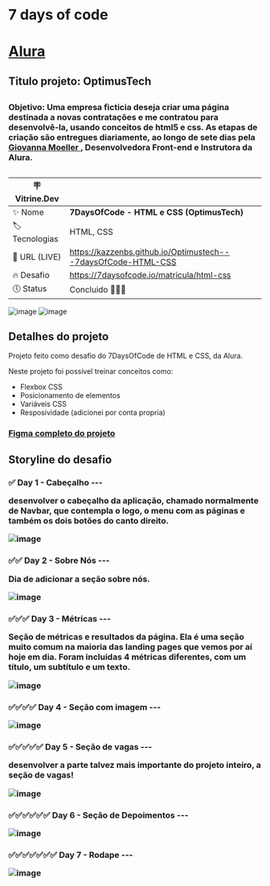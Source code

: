 
<h1> 7 days of code  <h1> <a href="https://www.alura.com.br">Alura</a>

<h2> Titulo projeto: OptimusTech <h2>

<h3>Objetivo: Uma empresa ficticia deseja criar uma página destinada a novas contratações e me contratou para desenvolvê-la, usando conceitos de html5 e css. As etapas de criação são entregues diariamente, ao longo de sete dias pela <a href="https://github.com/giovannamoeller">Giovanna Moeller
</a>, Desenvolvedora Front-end e Instrutora da Alura.

## 
| :placard: Vitrine.Dev |     |
| -------------  | --- |
| :sparkles: Nome        | **7DaysOfCode - HTML e CSS (OptimusTech)**
| :label: Tecnologias | HTML, CSS
| :rocket: URL (LIVE)   | https://kazzenbs.github.io/Optimustech---7daysOfCode-HTML-CSS
| :fire: Desafio     | https://7daysofcode.io/matricula/html-css
| 🕔 Status     | Concluido 🎉🎉🎉

![image](https://github.com/KazzenBS/Optimustech---7daysOfCode-HTML-CSS/assets/150951409/cdf6aeef-ce59-4076-ba84-ce24f36c285f) ![image](https://github.com/KazzenBS/Optimustech---7daysOfCode-HTML-CSS/assets/150951409/385912b5-4554-47fa-a52a-4be026e21c8b)



## Detalhes do projeto

Projeto feito como desafio do 7DaysOfCode de HTML e CSS, da Alura.

Neste projeto foi possível treinar conceitos como:

- Flexbox CSS
- Posicionamento de elementos
- Variáveis CSS
- Resposividade (adicionei por conta propria)

<h3><a href="https://www.figma.com/file/mm3MLozvUDGhDRTxSLlGL5/7daysOfCode-HTML-CSS?node-id=0%3A1&mode=dev">Figma completo do projeto</a>

## Storyline do desafio

<h3>✅ Day 1 - Cabeçalho ---
<p>desenvolver o cabeçalho da aplicação, chamado normalmente de Navbar, que contempla o logo, o menu com as páginas e também os dois botões do canto direito.

![image](https://github.com/KazzenBS/Optimustech---7daysOfCode-HTML-CSS/assets/150951409/414695fe-c0a6-40a2-8b19-19057f20869c)


<h3>✅✅ Day 2 - Sobre Nós ---
<p>Dia de adicionar a seção sobre nós.

![image](https://github.com/KazzenBS/Optimustech---7daysOfCode-HTML-CSS/assets/150951409/3a246266-8134-4858-a485-76a4e303f2b8)


<h3>✅✅✅ Day 3 - Métricas ---
<p>Seção de métricas e resultados da  página. Ela é uma seção muito comum na maioria das landing pages que vemos por aí hoje em dia. Foram incluidas 4 métricas diferentes, com um título, um subtítulo e um texto.

![image](https://github.com/KazzenBS/Optimustech---7daysOfCode-HTML-CSS/assets/150951409/7709f3e7-d164-43e5-8e82-27934c06edd3)


<h3>✅✅✅✅ Day 4 - Seção com imagem ---
  
![image](https://github.com/KazzenBS/Optimustech---7daysOfCode-HTML-CSS/assets/150951409/f373479d-c475-4713-b7da-8a50241e9fe0)

<h3> ✅✅✅✅✅ Day 5 -  Seção de vagas ---
<p>desenvolver a parte talvez mais importante do projeto inteiro, a seção de vagas!
  
![image](https://github.com/KazzenBS/Optimustech---7daysOfCode-HTML-CSS/assets/150951409/71ed1528-4513-4919-a917-83f6f230a745)

<h3> ✅✅✅✅✅✅ Day 6 -  Seção de Depoimentos ---

![image](https://github.com/KazzenBS/Optimustech---7daysOfCode-HTML-CSS/assets/150951409/24332612-61e1-44d8-a3fe-5a17243e7c89)

<h3> ✅✅✅✅✅✅✅ Day 7 -  Rodape ---

![image](https://github.com/KazzenBS/Optimustech---7daysOfCode-HTML-CSS/assets/150951409/2cb49e7c-3fe3-4638-b8ae-982a26858527)
